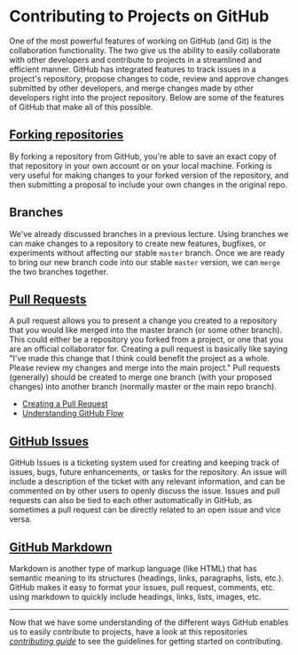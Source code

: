 # Contributing to Projects on GitHub
One of the most powerful features of working on GitHub (and Git) is the collaboration functionality.  The two give us the ability to easily collaborate with other developers and contribute to projects in a streamlined and efficient manner.  GitHub has integrated features to track issues in a project's repository, propose changes to code, review and approve changes submitted by other developers, and merge changes made by other developers right into the project repository.  Below are some of the features of GitHub that make all of this possible.

## [Forking repositories](https://guides.github.com/activities/forking/)
By forking a repository from GitHub, you're able to save an exact copy of that repository in your own account or on your local machine.  Forking is very useful for making changes to your forked version of the repository, and then submitting a proposal to include your own changes in the original repo.

## Branches
We've already discussed branches in a previous lecture.  Using branches we can make changes to a repository to create new features, bugfixes, or experiments without affecting our stable `master` branch.  Once we are ready to bring our new branch code into our stable `master` version, we can `merge` the two branches together.

## [Pull Requests](https://help.github.com/articles/about-pull-requests/)
A pull request allows you to present a change you created to a repository that you would like merged into the master branch (or some other branch).  This could either be a repository you forked from a project, or one that you are an official collaborator for.  Creating a pull request is basically like saying "I've made this change that I think could benefit the project as a whole.  Please review my changes and merge into the main project."  Pull requests (generally) should be created to merge one branch (with your proposed changes) into another branch (normally master or the main repo branch).

- [Creating a Pull Request](https://help.github.com/articles/creating-a-pull-request/)
- [Understanding GitHub Flow](https://guides.github.com/introduction/flow/)

## [GitHub Issues](https://guides.github.com/features/issues/)
GitHub Issues is a ticketing system used for creating and keeping track of issues, bugs, future enhancements, or tasks for the repository.  An issue will include a description of the ticket with any relevant information, and can be commented on by other users to openly discuss the issue.  Issues and pull requests can also be tied to each other automatically in GitHub, as sometimes a pull request can be directly related to an open issue and vice versa.

## [GitHub Markdown](https://guides.github.com/features/mastering-markdown/)
Markdown is another type of markup language (like HTML) that has semantic meaning to its structures (headings, links, paragraphs, lists, etc.).  GitHub makes it easy to format your issues, pull request, comments, etc. using markdown to quickly include headings, links, lists, images, etc.

___

Now that we have some understanding of the different ways GitHub enables us to easily contribute to projects, have a look at this repositories [_contributing guide_](/CONTRIBUTING.md) to see the guidelines for getting started on contributing.
